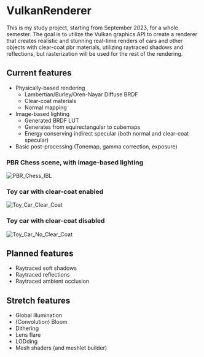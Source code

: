 # VulkanRenderer

This is my study project, starting from September 2023, for a whole semester. The goal is to utilize the Vulkan graphics API to create a renderer that creates realistic and stunning real-time renders of cars and other objects with clear-coat pbr materials, utilizing raytraced shadows and reflections, but rasterization will be used for the rest of the rendering.

## Current features
- Physically-based rendering
  - Lambertian/Burley/Oren-Nayar Diffuse BRDF
  - Clear-coat materials
  - Normal mapping
- Image-based lighting
  - Generated BRDF LUT
  - Generates from equirectangular to cubemaps
  - Energy conserving indirect specular (both normal and clear-coat specular)
- Basic post-processing (Tonemap, gamma correction, exposure)

### PBR Chess scene, with image-based lighting

![PBR_Chess_IBL](https://github.com/Contingencyy/VulkanRenderer/assets/34250026/e74f3845-098a-4d7c-9d36-b01cc0242c84)

### Toy car with clear-coat enabled

![Toy_Car_Clear_Coat](https://github.com/Contingencyy/VulkanRenderer/assets/34250026/6960c37d-0111-487a-ac05-f4bde05b1733)

### Toy car with clear-coat disabled

![Toy_Car_No_Clear_Coat](https://github.com/Contingencyy/VulkanRenderer/assets/34250026/2673da23-093d-4262-a59a-ca93fc59d18e)

## Planned features
- Raytraced soft shadows
- Raytraced reflections
- Raytraced ambient occlusion

## Stretch features
- Global illumination
- (Convolution) Bloom
- Dithering
- Lens flare
- LODding
- Mesh shaders (and meshlet builder)

